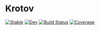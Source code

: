 # Krotov

[![Stable](https://img.shields.io/badge/docs-stable-blue.svg)](https://goerz.github.io/Krotov.jl/stable)
[![Dev](https://img.shields.io/badge/docs-dev-blue.svg)](https://goerz.github.io/Krotov.jl/dev)
[![Build Status](https://github.com/goerz/Krotov.jl/workflows/CI/badge.svg)](https://github.com/goerz/Krotov.jl/actions)
[![Coverage](https://codecov.io/gh/goerz/Krotov.jl/branch/master/graph/badge.svg)](https://codecov.io/gh/goerz/Krotov.jl)
